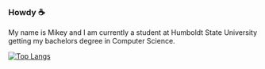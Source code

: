### Howdy ☕
My name is Mikey and I am currently a student at Humboldt State University getting my bachelors degree in Computer Science.

[![Top Langs](https://github-readme-stats.vercel.app/api/top-langs/?username=shpoopdy)](https://github.com/shpoopdy/github-readme-stats)


<!--
**shpoopdy/shpoopdy** is a ✨ _special_ ✨ repository because its `README.md` (this file) appears on your GitHub profile.

Here are some ideas to get you started:

- 🔭 I’m currently working on ...
- 🌱 I’m currently learning ...
- 👯 I’m looking to collaborate on ...
- 🤔 I’m looking for help with ...
- 💬 Ask me about ...
- 📫 How to reach me: ...
- 😄 Pronouns: ...
- ⚡ Fun fact: ...
-->
